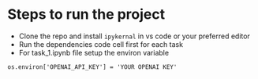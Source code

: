 # Steps to run the project
- Clone the repo and install `ipykernal` in vs code or your preferred editor
- Run the dependencies code cell first for each task
- For task_1.ipynb file setup the environ variable
```
os.environ['OPENAI_API_KEY'] = 'YOUR OPENAI KEY'
```